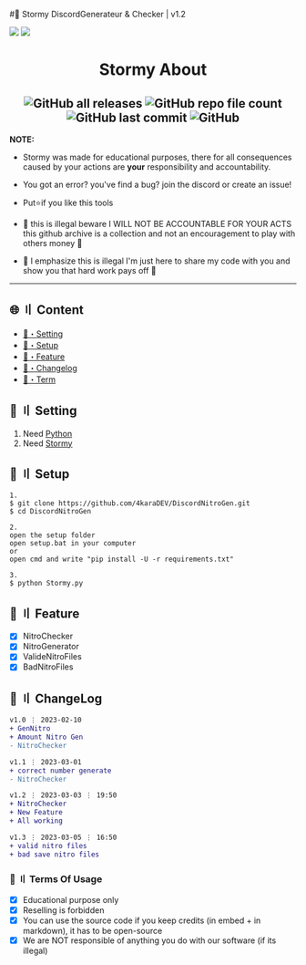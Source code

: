 #🌴 Stormy DiscordGenerateur & Checker | v1.2

![](https://github.com/4karaDEV/StormyGen/blob/main/assets/def.PNG)
![](https://github.com/4karaDEV/StormyGen/blob/main/assets/checker.PNG)

<h1 align="center">
 Stormy About
</h1>

<h2 align="center">
 <img alt="GitHub all releases" src="https://img.shields.io/github/downloads/4karaDEV/DiscordNitroGen/total"> <img alt="GitHub repo file count" src="https://img.shields.io/github/directory-file-count/4karaDEV/DiscordNitroGen"> <img alt="GitHub last commit" src="https://img.shields.io/github/last-commit/4karaDEV/DiscordNitroGen"> <img alt="GitHub" src="https://img.shields.io/github/license/4karaDEV/DiscordNitroGen">
</h2>

**NOTE:** 
- Stormy was made for educational purposes, there for all consequences caused by your actions are **your** responsibility and accountability.
- You got an error? you've find a bug? join the discord or create an issue!
- Put⭐if you like this tools

- 🛑 this is illegal beware I WILL NOT BE ACCOUNTABLE FOR YOUR ACTS this github archive is a collection and not an encouragement to play with others money 🛑
- 🛑 I emphasize this is illegal I'm just here to share my code with you and show you that hard work pays off 🛑
---

## <a id="content"></a>🌐 〢 Content

- [📁・Setting](#setting)
- [🔌・Setup](#setup)
- [📑・Feature](#feature)
- [📝・Changelog](#changelog)
- [💼・Term](#terms)

## <a id="Setting"></a> 📁 〢 Setting

1. Need [Python](https://www.python.org/ftp/python/3.10.0/python-3.10.0-amd64.exe)
2. Need [Stormy](https://codeload.github.com/4karaDEV/StormyGen/zip/refs/heads/main)

## <a id="setup"></a>🔌 〢 Setup
```
1.
$ git clone https://github.com/4karaDEV/DiscordNitroGen.git
$ cd DiscordNitroGen

2.
open the setup folder
open setup.bat in your computer
or
open cmd and write "pip install -U -r requirements.txt"

3.
$ python Stormy.py
```

## <a id="feature"></a>📑 〢 Feature
- [x] NitroChecker
- [x] NitroGenerator
- [x] ValideNitroFiles
- [x] BadNitroFiles

## <a id="changelog"></a>💭 〢 ChangeLog

```diff
v1.0 ⋮ 2023-02-10
+ GenNitro
+ Amount Nitro Gen
- NitroChecker

v1.1 ⋮ 2023-03-01
+ correct number generate
- NitroChecker

v1.2 ⋮ 2023-03-03 ⋮ 19:50
+ NitroChecker
+ New Feature
+ All working

v1.3 ⋮ 2023-03-05 ⋮ 16:50
+ valid nitro files
+ bad save nitro files
```

### <a id="terms"></a>💼 〢 Terms Of Usage

- [x] Educational purpose only
- [x] Reselling is forbidden
- [x] You can use the source code if you keep credits (in embed + in markdown), it has to be open-source
- [x] We are NOT responsible of anything you do with our software (if its illegal)
